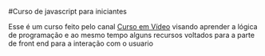 #Curso de javascript para iniciantes

Esse é um curso feito pelo canal [Curso em Vídeo](https://www.youtube.com/user/cursosemvideo) visando
aprender a lógica de programação e ao mesmo tempo alguns recursos voltados para a parte de front end
para a interação com o usuario
